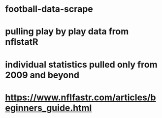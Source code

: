 # football-data-scrape
# pulling play by play data from nflstatR
# individual statistics pulled only from 2009 and beyond
# https://www.nflfastr.com/articles/beginners_guide.html
